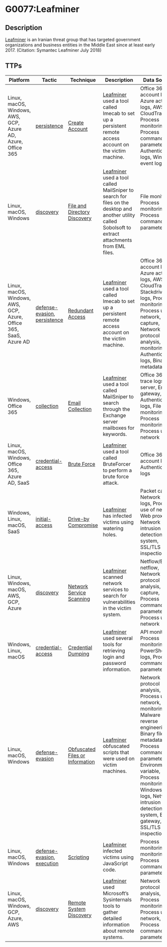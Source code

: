 # G0077:Leafminer

## Description

[Leafminer](https://attack.mitre.org/groups/G0077) is an Iranian threat group that has targeted government organizations and business entities in the Middle East since at least early 2017. (Citation: Symantec Leafminer July 2018)

## TTPs

|Platform|Tactic|Technique|Description|Data Sources|
|---|---|---|---|---|
|Linux, macOS, Windows, AWS, GCP, Azure AD, Azure, Office 365|[persistence](https://attack.mitre.org/tactics/persistence/) |[Create Account](https://attack.mitre.org/techniques/T1136/) |[Leafminer](https://attack.mitre.org/groups/G0077) used a tool called Imecab to set up a persistent remote access account on the victim machine. |Office 365 account logs, Azure activity logs, AWS CloudTrail logs, Process monitoring, Process command-line parameters, Authentication logs, Windows event logs|
|Linux, macOS, Windows|[discovery](https://attack.mitre.org/tactics/discovery/) |[File and Directory Discovery](https://attack.mitre.org/techniques/T1083/) |[Leafminer](https://attack.mitre.org/groups/G0077) used a tool called MailSniper to search for files on the desktop and another utility called Sobolsoft to extract attachments from EML files. |File monitoring, Process monitoring, Process command-line parameters|
|Linux, macOS, Windows, AWS, GCP, Azure, Office 365, SaaS, Azure AD|[defense-evasion](https://attack.mitre.org/tactics/defense-evasion/), [persistence](https://attack.mitre.org/tactics/persistence/) |[Redundant Access](https://attack.mitre.org/techniques/T1108/) |[Leafminer](https://attack.mitre.org/groups/G0077) used a tool called Imecab to set up a persistent remote access account on the victim machine. |Office 365 account logs, Azure activity logs, AWS CloudTrail logs, Stackdriver logs, Process monitoring, Process use of network, Packet capture, Network protocol analysis, File monitoring, Authentication logs, Binary file metadata|
|Windows, Office 365|[collection](https://attack.mitre.org/tactics/collection/) |[Email Collection](https://attack.mitre.org/techniques/T1114/) |[Leafminer](https://attack.mitre.org/groups/G0077) used a tool called MailSniper to search through the Exchange server mailboxes for keywords. |Office 365 trace logs, Mail server, Email gateway, Authentication logs, File monitoring, Process monitoring, Process use of network|
|Linux, macOS, Windows, Office 365, Azure AD, SaaS|[credential-access](https://attack.mitre.org/tactics/credential-access/) |[Brute Force](https://attack.mitre.org/techniques/T1110/) |[Leafminer](https://attack.mitre.org/groups/G0077) used a tool called BruteForcer to perform a brute force attack. |Office 365 account logs, Authentication logs|
|Windows, Linux, macOS, SaaS|[initial-access](https://attack.mitre.org/tactics/initial-access/) |[Drive-by Compromise](https://attack.mitre.org/techniques/T1189/) |[Leafminer](https://attack.mitre.org/groups/G0077) has infected victims using watering holes. |Packet capture, Network device logs, Process use of network, Web proxy, Network intrusion detection system, SSL/TLS inspection|
|Linux, Windows, macOS, AWS, GCP, Azure|[discovery](https://attack.mitre.org/tactics/discovery/) |[Network Service Scanning](https://attack.mitre.org/techniques/T1046/) |[Leafminer](https://attack.mitre.org/groups/G0077) scanned network services to search for vulnerabilities in the victim system. |Netflow/Enclave netflow, Network protocol analysis, Packet capture, Process command-line parameters, Process use of network|
|Windows, Linux, macOS|[credential-access](https://attack.mitre.org/tactics/credential-access/) |[Credential Dumping](https://attack.mitre.org/techniques/T1003/) |[Leafminer](https://attack.mitre.org/groups/G0077) used several tools for retrieving login and password information. |API monitoring, Process monitoring, PowerShell logs, Process command-line parameters|
|Linux, macOS, Windows|[defense-evasion](https://attack.mitre.org/tactics/defense-evasion/) |[Obfuscated Files or Information](https://attack.mitre.org/techniques/T1027/) |[Leafminer](https://attack.mitre.org/groups/G0077) obfuscated scripts that were used on victim machines. |Network protocol analysis, Process use of network, File monitoring, Malware reverse engineering, Binary file metadata, Process command-line parameters, Environment variable, Process monitoring, Windows event logs, Network intrusion detection system, Email gateway, SSL/TLS inspection|
|Linux, macOS, Windows|[defense-evasion](https://attack.mitre.org/tactics/defense-evasion/), [execution](https://attack.mitre.org/tactics/execution/) |[Scripting](https://attack.mitre.org/techniques/T1064/) |[Leafminer](https://attack.mitre.org/groups/G0077) infected victims using JavaScript code. |Process monitoring, File monitoring, Process command-line parameters|
|Linux, macOS, Windows, GCP, Azure, AWS|[discovery](https://attack.mitre.org/tactics/discovery/) |[Remote System Discovery](https://attack.mitre.org/techniques/T1018/) |[Leafminer](https://attack.mitre.org/groups/G0077) used Microsoft’s Sysinternals tools to gather detailed information about remote systems. |Network protocol analysis, Process monitoring, Process use of network, Process command-line parameters|

